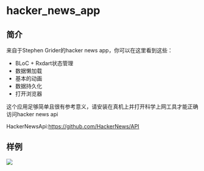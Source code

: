 # hacker_news_app
## 简介
来自于Stephen Grider的hacker news app，你可以在这里看到这些：
- BLoC + Rxdart状态管理
- 数据懒加载
- 基本的动画
- 数据持久化
- 打开浏览器

这个应用足够简单且很有参考意义，请安装在真机上并打开科学上网工具才能正确访问hacker news api

HackerNewsApi:https://github.com/HackerNews/API
## 样例
![](https://user-gold-cdn.xitu.io/2018/12/28/167f078f0634c71c?w=1080&h=1920&f=jpeg&s=352441)
